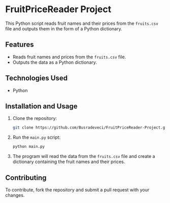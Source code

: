# FruitPriceReader Project
This Python script reads fruit names and their prices from the `fruits.csv` file and outputs them in the form of a Python dictionary.

## Features
- Reads fruit names and prices from the `fruits.csv` file.
- Outputs the data as a Python dictionary.

## Technologies Used
- Python

## Installation and Usage
1. Clone the repository:
   ```bash
   git clone https://github.com/Busradeveci/FruitPriceReader-Project.git
   ```

2. Run the `main.py` script:
   ```bash
   python main.py
   ```

3. The program will read the data from the `fruits.csv` file and create a dictionary containing the fruit names and their prices.

## Contributing
To contribute, fork the repository and submit a pull request with your changes.
